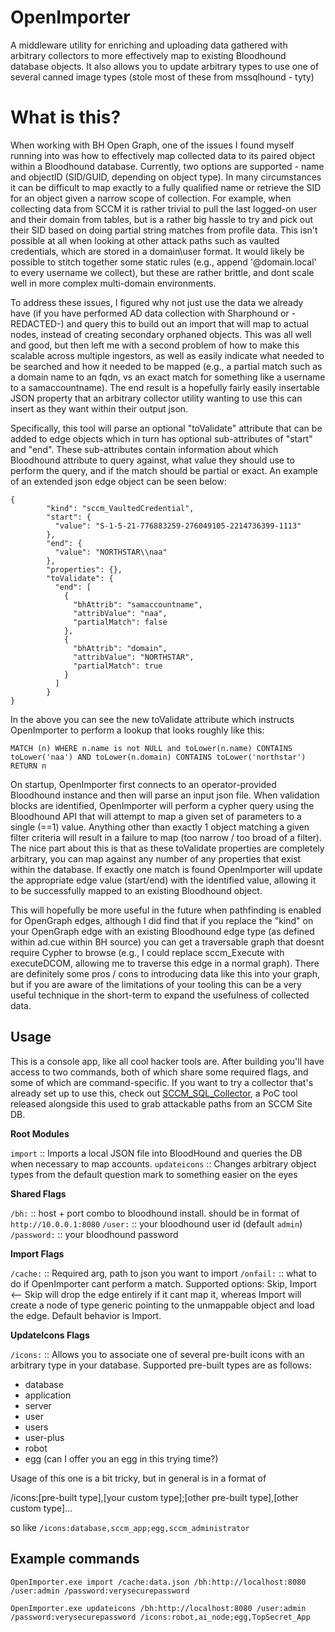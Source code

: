 # OpenImporter

A middleware utility for enriching and uploading data gathered with arbitrary collectors to more effectively map to existing Bloodhound database objects. It also allows you to update arbitrary types to use one of several canned image types (stole most of these from mssqlhound - tyty)

# What is this?

When working with BH Open Graph, one of the issues I found myself running into was how to effectively map collected data to its paired object within a Bloodhound database. Currently, two options are supported - name and objectID (SID/GUID, depending on object type). In many circumstances it can be difficult to map exactly to a fully qualified name or retrieve the SID for an object given a narrow scope of collection. For example, when collecting data from SCCM it is rather trivial to pull the last logged-on user and their domain from tables, but is a rather big hassle to try and pick out their SID based on doing partial string matches from profile data. This isn't possible at all when looking at other attack paths such as vaulted credentials, which are stored in a domain\user format. It would likely be possible to stitch together some static rules (e.g., append '@domain.local' to every username we collect), but these are rather brittle, and dont scale well in more complex multi-domain environments. 

To address these issues, I figured why not just use the data we already have (if you have performed AD data collection with Sharphound or -REDACTED-) and query this to build out an import that will map to actual nodes, instead of creating secondary orphaned objects. This was all well and good, but then left me with a second problem of how to make this scalable across multiple ingestors, as well as easily indicate what needed to be searched and how it needed to be mapped (e.g., a partial match such as a domain name to an fqdn, vs an exact match for something like a username to a samaccountname). The end result is a hopefully fairly easily insertable JSON property that an arbitrary collector utility wanting to use this can insert as they want within their output json. 

Specifically, this tool will parse an optional "toValidate" attribute that can be added to edge objects which in turn has optional sub-attributes of "start" and "end". These sub-attributes contain information about which Bloodhound attribute to query against, what value they should use to perform the query, and if the match should be partial or exact. An example of an extended json edge object can be seen below:

```
{
        "kind": "sccm_VaultedCredential",
        "start": {
          "value": "S-1-5-21-776883259-276049105-2214736399-1113"
        },
        "end": {
          "value": "NORTHSTAR\\naa"
        },
        "properties": {},
        "toValidate": {
          "end": [
            {
              "bhAttrib": "samaccountname",
              "attribValue": "naa",
              "partialMatch": false
            },
            {
              "bhAttrib": "domain",
              "attribValue": "NORTHSTAR",
              "partialMatch": true
            }
          ]
        }
}
```

In the above you can see the new toValidate attribute which instructs OpenImporter to perform a lookup that looks roughly like this:

`MATCH (n) WHERE n.name is not NULL and toLower(n.name) CONTAINS toLower('naa') AND toLower(n.domain) CONTAINS toLower('northstar') RETURN n`

On startup, OpenImporter first connects to an operator-provided Bloodhound instance and then will parse an input json file. When validation blocks are identified, OpenImporter will perform a cypher query using the Bloodhound API that will attempt to map a given set of parameters to a single (==1) value. Anything other than exactly 1 object matching a given filter criteria will result in a failure to map (too narrow / too broad of a filter). The nice part about this is that as these toValidate properties are completely arbitrary, you can map against any number of any properties that exist within the database. If exactly one match is found OpenImporter will update the appropriate edge value (start/end) with the identified value, allowing it to be successfully mapped to an existing Bloodhound object. 

This will hopefully be more useful in the future when pathfinding is enabled for OpenGraph edges, although I did find that if you replace the "kind" on your OpenGraph edge with an existing Bloodhound edge type (as defined within ad.cue within BH source) you can get a traversable graph that doesnt require Cypher to browse (e.g., I could replace sccm_Execute with executeDCOM, allowing me to traverse this edge in a normal graph). There are definitely some pros / cons to introducing data like this into your graph, but if you are aware of the limitations of your tooling this can be a very useful technique in the short-term to expand the usefulness of collected data.

## Usage

This is a console app, like all cool hacker tools are. After building you'll have access to two commands, both of which share some required flags, and some of which are command-specific. If you want to try a collector that's already set up to use this, check out [SCCM_SQL_Collector](https://github.com/G0ldenGunSec/SCCM_SQL_Collector), a PoC tool released alongside this used to grab attackable paths from an SCCM Site DB.

**Root Modules**

`import` :: Imports a local JSON file into BloodHound and queries the DB when necessary to map accounts.
`updateicons` :: Changes arbitrary object types from the default question mark to something easier on the eyes

**Shared Flags**

`/bh:` :: host + port combo to bloodhound install. should be in format of `http://10.0.0.1:8080`
`/user:` :: your bloodhound user id (default `admin`)
`/password:` :: your bloodhound password

**Import Flags**

`/cache:` :: Required arg, path to json you want to import
`/onfail:` :: what to do if OpenImporter cant perform a match. Supported options: Skip, Import   <-- Skip will drop the edge entirely if it cant map it, whereas Import will create a node of type generic pointing to the unmappable object and load the edge. Default behavior is Import.

**UpdateIcons Flags**

`/icons:` :: Allows you to associate one of several pre-built icons with an arbitrary type in your database. Supported pre-built types are as follows: 

- database 
- application
- server
- user
- users
- user-plus
- robot
- egg (can I offer you an egg in this trying time?)

Usage of this one is a bit tricky, but in general is in a format of 

/icons:[pre-built type],[your custom type];[other pre-built type],[other custom type]...  

so like `/icons:database,sccm_app;egg,sccm_administrator`

## Example commands

`OpenImporter.exe import /cache:data.json /bh:http://localhost:8080 /user:admin /password:verysecurepassword`

`OpenImporter.exe updateicons /bh:http://localhost:8080 /user:admin /password:verysecurepassword /icons:robot,ai_node;egg,TopSecret_App`







